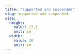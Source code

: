 ```yaml
---
title: "supported and suspended"
slug: supported-and-suspended
size:
  height:
    value: 27,5
    unit: cm
  width:
    value: 26
    unit: cm
---
```

